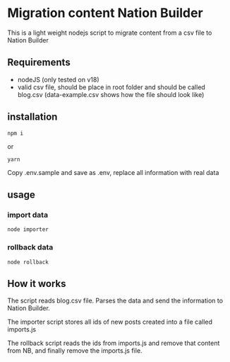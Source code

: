 # Migration content Nation Builder

This is a light weight nodejs script to migrate content from a csv file to Nation Builder

## Requirements

* nodeJS (only tested on v18)
* valid csv file, should be place in root folder and should be called blog.csv (data-example.csv shows how the file should look like)

## installation

```npm i```

or 

```yarn```

Copy .env.sample and save as .env, replace all information with real data

## usage

### import data

```node importer```

### rollback data

```node rollback```

## How it works

The script reads blog.csv file. Parses the data and send the information to Nation Builder. 

The importer script stores all ids of new posts created into a file called imports.js

The rollback script reads the ids from imports.js and remove that content from NB, and finally remove the imports.js file. 



